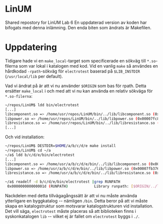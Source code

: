 # LinUM
Shared repostory for LinUM Lab 6
En uppdaterad version av koden har bifogats med denna inlämning.  Den
enda biten som ändrats är Makefilen.


# Uppdatering
Tidigare hade vi en `make_local`-target som specificerade en sökväg till
`*.so`-filerna som var lokal i katalogen med kod.  Vid en vanlig `make`
så användes en hårdkodad `-rpath`-sökväg för `electrotest` baserad på
`$LIB_INSTDIR` (`/usr/local/lib` per default).

Vad vi ändrat på är att vi nu använder `$ORIGIN` som bas för rpath.
Detta ersätter `make_local` i och med att vi nu kan använda en relativ
sökväga för `*.so-filerna`:

```sh
~/repos/LinUM$ ldd bin/electrotest
[...]
libcomponent.so => /home/usr/repos/LinUM/bin/../lib/libcomponent.so (0x00007fc812055000)
libpower.so => /home/usr/repos/LinUM/bin/../lib/libpower.so (0x00007fc811e53000)
libresistance.so => /home/usr/repos/LinUM/bin/../lib/libresistance.so (0x00007fc811c51000)
[...]
```

Och vid installation:

```sh
~/repos/LinUM$ DESTDIR=$HOME/a/b/c/d/e make install
~/repos/LinUM$ cd ~/a
~/a$ ldd b/c/d/e/bin/electrotest
[...]
libcomponent.so => /home/usr/a/b/c/d/e/bin/../lib/libcomponent.so (0x00007fb376444000)
libpower.so => /home/usr/a/b/c/d/e/bin/../lib/libpower.so (0x00007fb376242000)
libresistance.so => /home/usr/a/b/c/d/e/bin/../lib/libresistance.so (0x00007fb376040000)

~/a$ readelf -d b/c/d/e/bin/electrotest |grep RUNPATH
 0x000000000000001d (RUNPATH)            Library runpath: [$ORIGIN/../lib]
```

Nackdelen med detta tillvägagångssätt är att vi nu måste använda
ytterligare en byggkatalog -- nämligen `/bin`.  Detta beror på att vi
måste skapa en katalogstruktur som motsvarar katalogstrukturen vid
installation.  Det vill säga, `electrotest` måste placeras så att
biblioteken finns i syskonkatalogen `lib` -- vilket ej är fallet om
`electrotest` byggs i `./`.
